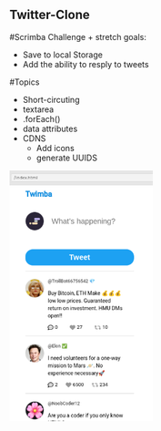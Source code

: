 ## Twitter-Clone
#Scrimba Challenge + stretch goals:
+ Save to local Storage
+ Add the ability to resply to tweets


#Topics
+ Short-circuting
+ textarea
+ .forEach()
+ data attributes
+ CDNS
  - Add icons
  - generate UUIDS

<img src="images/twitterclone.png" width=50%>
